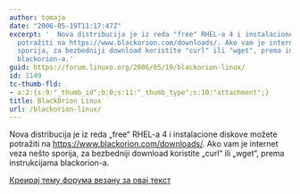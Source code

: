 ```yaml
---
author: tomaja
date: "2006-05-19T11:17:47Z"
excerpt: '  Nova distribucija je iz reda "free" RHEL-a 4 i instalacione diskove možete
  potražiti na https://www.blackorion.com/downloads/. Ako vam je internet veza nešto
  sporija, za bezbedniji download koristite "curl" ili "wget", prema instrukcijama
  blackorion-a.'
guid: https://forum.linuxo.org/2006/05/19/blackorion-linux/
id: 1149
tc-thumb-fld:
- a:2:{s:9:"_thumb_id";b:0;s:11:"_thumb_type";s:10:"attachment";}
title: BlackOrion Linux
url: /blackorion-linux/
---
```

Nova distribucija je iz reda &#8222;free&#8220; RHEL-a 4 i instalacione diskove možete potražiti na https://www.blackorion.com/downloads/. Ako vam je internet veza nešto sporija, za bezbedniji download koristite &#8222;curl&#8220; ili &#8222;wget&#8220;, prema instrukcijama blackorion-a.<!--break-->

[Креирај тему форума везану за овај текст](https://linuxo.org/nova-tema-na-forumu/?se_pid=1149)